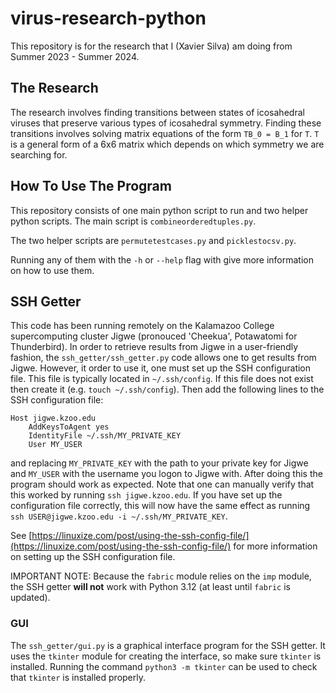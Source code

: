 # virus-research-python
This repository is for the research that I (Xavier Silva) am doing from Summer 2023 - Summer 2024.

## The Research
The research involves finding transitions between states of icosahedral viruses that preserve various types of icosahedral symmetry.
Finding these transitions involves solving matrix equations of the form `TB_0 = B_1` for `T`.
`T` is a general form of a 6x6 matrix which depends on which symmetry we are searching for.

## How To Use The Program
This repository consists of one main python script to run and two helper python scripts.
The main script is `combineorderedtuples.py`.

The two helper scripts are `permutetestcases.py` and `picklestocsv.py`.

Running any of them with the `-h` or `--help` flag with give more information on how to use them.

## SSH Getter
This code has been running remotely on the Kalamazoo College supercomputing cluster Jigwe (pronouced 'Cheekua', Potawatomi for Thunderbird).
In order to retrieve results from Jigwe in a user-friendly fashion, the `ssh_getter/ssh_getter.py` code allows one to get results from Jigwe.
However, it order to use it, one must set up the SSH configuration file.
This file is typically located in `~/.ssh/config`.
If this file does not exist then create it (e.g. `touch ~/.ssh/config`).
Then add the following lines to the SSH configuration file:
```
Host jigwe.kzoo.edu
    AddKeysToAgent yes
    IdentityFile ~/.ssh/MY_PRIVATE_KEY
    User MY_USER
```
and replacing `MY_PRIVATE_KEY` with the path to your private key for Jigwe and `MY_USER` with the username you logon to Jigwe with.
After doing this the program should work as expected.
Note that one can manually verify that this worked by running `ssh jigwe.kzoo.edu`.
If you have set up the configuration file correctly, this will now have the same effect as running `ssh USER@jigwe.kzoo.edu -i ~/.ssh/MY_PRIVATE_KEY`.

See [https://linuxize.com/post/using-the-ssh-config-file/](https://linuxize.com/post/using-the-ssh-config-file/) for more information on setting up the SSH configuration file.

IMPORTANT NOTE: Because the `fabric` module relies on the `imp` module, the SSH getter **will not** work with Python 3.12 (at least until `fabric` is updated).

### GUI
The `ssh_getter/gui.py` is a graphical interface program for the SSH getter.
It uses the `tkinter` module for creating the interface, so make sure `tkinter` is installed.
Running the command `python3 -m tkinter` can be used to check that `tkinter` is installed properly.